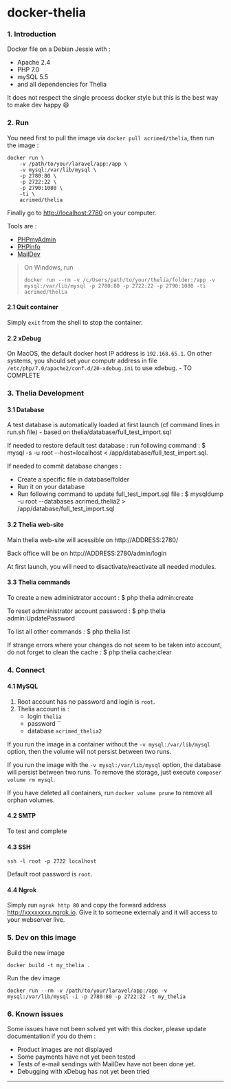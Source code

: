 # docker-thelia

### 1. Introduction

Docker file on a Debian Jessie with :

- Apache 2.4
- PHP 7.0
- mySQL 5.5
- and all dependencies for Thelia

It does not respect the single process docker style but this is the best way to make dev happy 😄

### 2. Run

You need first to pull the image via `docker pull acrimed/thelia`, then run the image :

```
docker run \
	-v /path/to/your/laravel/app:/app \
	-v mysql:/var/lib/mysql \
	-p 2780:80 \
	-p 2722:22 \
	-p 2790:1080 \
	-ti \
	acrimed/thelia
```

Finally go to <http://localhost:2780> on your computer.

Tools are :

- [PHPmyAdmin](http://localhost:2780/app_tools/phpmyadmin/)
- [PHPinfo](http://localhost:2780/app_tools/php_info.php)
- [MailDev](http://localhost:2790)

> On Windows, run 
>
> `docker run --rm -v /c/Users/path/to/your/thelia/folder:/app -v mysql:/var/lib/mysql -p 2780:80 -p 2722:22 -p 2790:1080 -ti acrimed/thelia`

#### 2.1 Quit container

Simply `exit` from the shell to stop the container.

#### 2.2 xDebug

On MacOS, the default docker host IP address is `192.168.65.1`. On other systems, you should set your computr address in file `/etc/php/7.0/apache2/conf.d/20-xdebug.ini` to use xdebug. - TO COMPLETE

### 3. Thelia Development

#### 3.1 Database

A test database is automatically loaded at first launch (cf command lines in run.sh file) - based on thelia/database/full_test_import.sql

If needed to restore default test database : run following command : $ mysql -s -u root --host=localhost < /app/database/full_test_import.sql.

If needed to commit database changes : 
  * Create a specific file in database/folder
  * Run it on your database
  * Run following command to update full_test_import.sql file : $ mysqldump -u root --databases acrimed_thelia2 > /app/database/full_test_import.sql

#### 3.2 Thelia web-site

Main thelia web-site will acessible on http://ADDRESS:2780/

Back office will be on http://ADDRESS:2780/admin/login

At first launch, you will need to disactivate/reactivate all needed modules.
  
#### 3.3 Thelia commands

To create a new administrator account : $ php thelia admin:create

To reset admninistrator account password : $ php thelia admin:UpdatePassword

To list all other commands : $ php thelia list

If strange errors where your changes do not seem to be taken into account, do not forget to clean the cache : $ php thelia cache:clear
  
### 4. Connect

#### 4.1 MySQL

1. Root account has no password and login is `root`.
2. Thelia account is :
	- login `thelia`
	- password ``
	- database `acrimed_thelia2`

If you run the image in a container without the `-v mysql:/var/lib/mysql` option, then the volume will not persist between two runs.

If you run the image with the `-v mysql:/var/lib/mysql` option, the database will persist between two runs. To remove the storage, just execute `composer volume rm mysql`.
 
If you have deleted all containers, run `docker volume prune` to remove all orphan volumes.

#### 4.2 SMTP

To test and complete

#### 4.3 SSH

```
ssh -l root -p 2722 localhost
```

Default root password is `root`.


#### 4.4 Ngrok

Simply run `ngrok http 80` and copy the forward address <http://xxxxxxxx.ngrok.io>. Give it to someone externaly and it will access to your webserver live.


### 5. Dev on this image

Build the new image

```
docker build -t my_thelia .
```

Run the dev image

```
docker run --rm -v /path/to/your/laravel/app:/app -v mysql:/var/lib/mysql -i -p 2780:80 -p 2722:22 -t my_thelia
```

### 6. Known issues

Some issues have not been solved yet with this docker, please update documentation if you do them :
* Product images are not displayed
* Some payments have not yet been tested
* Tests of e-mail sendings with MailDev have not been done yet.
* Debugging with xDebug has not yet been tried

---
